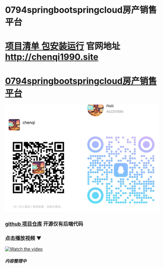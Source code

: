 # 0794springbootspringcloud房产销售平台


# [项目清单 包安装运行](http://chenqi1990.site) 官网地址 http://chenqi1990.site

# [0794springbootspringcloud房产销售平台](https://github.com/GraduationProject-springboot/0794springboot)

![picture](https://raw.githubusercontent.com/GraduationProject-springboot/.github/main/img/wx.png)

### [github 项目仓库](https://github.com/GraduationProject-springboot/allSpringbootProjects) 开源仅有后端代码

### 点击播放视频 ▼
[![Watch the video](https://i.sstatic.net/Vp2cE.png)]()

#####   内容整理中  











